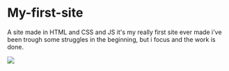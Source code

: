 # My-first-site
A site made in HTML and CSS and JS it's my really first site ever made i've been trough some struggles in the beginning, but i focus and the work is done.

<img src="https://user-images.githubusercontent.com/100792438/199847788-039ed6dd-d4c1-4479-90ac-c382802d5dda.png"/>
